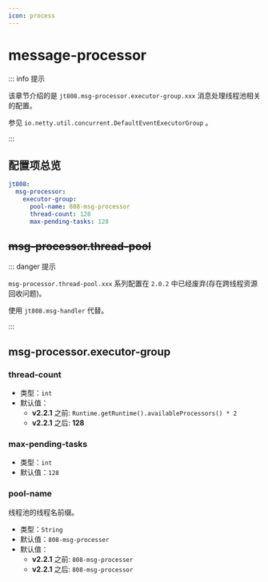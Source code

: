 ```yaml
---
icon: process
---
```


# message-processor

::: info 提示

该章节介绍的是 `jt808.msg-processor.executor-group.xxx` 消息处理线程池相关的配置。

参见 `io.netty.util.concurrent.DefaultEventExecutorGroup` 。

:::

## 配置项总览

```yaml
jt808:
  msg-processor:
    executor-group:
      pool-name: 808-msg-processor
      thread-count: 128
      max-pending-tasks: 128
```

## ~~msg-processor.thread-pool~~

::: danger 提示

`msg-processor.thread-pool.xxx` 系列配置在 `2.0.2` 中已经废弃(存在跨线程资源回收问题)。

使用 `jt808.msg-handler` 代替。

:::

## msg-processor.executor-group

### thread-count

- 类型：`int`
- 默认值：
    - **v2.2.1** 之前: `Runtime.getRuntime().availableProcessors() * 2`
    - **v2.2.1** 之后: **128**

### max-pending-tasks

- 类型：`int`
- 默认值：`128`

### pool-name

线程池的线程名前缀。

- 类型：`String`
- 默认值：`808-msg-processer`
- 默认值：
    - **v2.2.1** 之前: `808-msg-processer`
    - **v2.2.1** 之后: `808-msg-processor`
